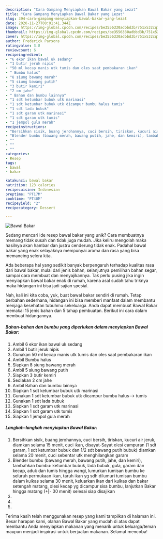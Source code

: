 ```yaml
---
description: "Cara Gampang Menyiapkan Bawal Bakar yang Lezat"
title: "Cara Gampang Menyiapkan Bawal Bakar yang Lezat"
slug: 394-cara-gampang-menyiapkan-bawal-bakar-yang-lezat
date: 2020-11-27T00:01:41.344Z
image: https://img-global.cpcdn.com/recipes/be3556330adbbd3b/751x532cq70/bawal-bakar-foto-resep-utama.jpg
thumbnail: https://img-global.cpcdn.com/recipes/be3556330adbbd3b/751x532cq70/bawal-bakar-foto-resep-utama.jpg
cover: https://img-global.cpcdn.com/recipes/be3556330adbbd3b/751x532cq70/bawal-bakar-foto-resep-utama.jpg
author: Frederick Parsons
ratingvalue: 3.8
reviewcount: 6
recipeingredient:
- "6 ekor ikan bawal uk sedang"
- "1 butir jeruk nipis"
- "50 ml kecap manis utk tumis dan oles saat pembakaran ikan"
- " Bumbu halus"
- "8 siung bawang merah"
- "5 siung bawang putih"
- "3 butir kemiri"
- "2 cm jahe"
- " Bahan dan bumbu lainnya"
- "1 sdt ketumbar bubuk utk marinasi"
- "1 sdt ketumbar bubuk utk dicampur bumbu halus tumis"
- "1 sdt lada bubuk"
- "1 sdt garam utk marinasi"
- "1 sdt garam utk tumis"
- "1 jempol gula merah"
recipeinstructions:
- "Bersihkan sisik, buang jerohannya, cuci bersih, tiriskan, kucuri air jeruk, diamkan selama 15 menit, cuci ikan, disayat-Sayat olesi campuran (1 sdt garam, 1 sdt ketumbar bubuk dan 1/2 sdt bawang putih bubuk) diamkan selama 20 menit, cuci sebentar utk menghilangkan garam"
- "Blender bumbu (bawang merah, bawang putih, jahe, dan kemiri), tambahkan bumbu: ketumbar bubuk, lada bubuk, gula, garam dan kecap, aduk dan tumis hingga wangi, lumurkan tumisan bumbu ke seluruh permukaan ikan, taruh ikan yg sdh dilumuri tumisan bumbu dalam kulkas selama 30 menit, keluarkan ikan dari kulkas dan bakar setengah matang, olesi kecap yg dicampur sisa bumbu, lanjutkan Bakar hingga matang (+|- 30 menit) selesai siap disajikan"
- ""
- ""
- ""
categories:
- Resep
tags:
- bawal
- bakar

katakunci: bawal bakar 
nutrition: 123 calories
recipecuisine: Indonesian
preptime: "PT17M"
cooktime: "PT40M"
recipeyield: "2"
recipecategory: Dessert

---
```



![Bawal Bakar](https://img-global.cpcdn.com/recipes/be3556330adbbd3b/751x532cq70/bawal-bakar-foto-resep-utama.jpg)

Sedang mencari ide resep bawal bakar yang unik? Cara membuatnya memang tidak susah dan tidak juga mudah. Jika keliru mengolah maka hasilnya akan hambar dan justru cenderung tidak enak. Padahal bawal bakar yang enak selayaknya mempunyai aroma dan rasa yang bisa memancing selera kita.

Ada beberapa hal yang sedikit banyak berpengaruh terhadap kualitas rasa dari bawal bakar, mulai dari jenis bahan, selanjutnya pemilihan bahan segar, sampai cara membuat dan menyajikannya. Tak perlu pusing jika ingin menyiapkan bawal bakar enak di rumah, karena asal sudah tahu triknya maka hidangan ini bisa jadi sajian spesial.




Nah, kali ini kita coba, yuk, buat bawal bakar sendiri di rumah. Tetap berbahan sederhana, hidangan ini bisa memberi manfaat dalam membantu menjaga kesehatan tubuhmu sekeluarga. Anda dapat membuat Bawal Bakar memakai 15 jenis bahan dan 5 tahap pembuatan. Berikut ini cara dalam membuat hidangannya.

<!--inarticleads1-->

##### Bahan-bahan dan bumbu yang diperlukan dalam menyiapkan Bawal Bakar:

1. Ambil 6 ekor ikan bawal uk sedang
1. Ambil 1 butir jeruk nipis
1. Gunakan 50 ml kecap manis utk tumis dan oles saat pembakaran ikan
1. Ambil  Bumbu halus
1. Siapkan 8 siung bawang merah
1. Ambil 5 siung bawang putih
1. Siapkan 3 butir kemiri
1. Sediakan 2 cm jahe
1. Ambil  Bahan dan bumbu lainnya
1. Siapkan 1 sdt ketumbar bubuk utk marinasi
1. Gunakan 1 sdt ketumbar bubuk utk dicampur bumbu halus—&gt; tumis
1. Gunakan 1 sdt lada bubuk
1. Siapkan 1 sdt garam utk marinasi
1. Siapkan 1 sdt garam utk tumis
1. Siapkan 1 jempol gula merah




<!--inarticleads2-->

##### Langkah-langkah menyiapkan Bawal Bakar:

1. Bersihkan sisik, buang jerohannya, cuci bersih, tiriskan, kucuri air jeruk, diamkan selama 15 menit, cuci ikan, disayat-Sayat olesi campuran (1 sdt garam, 1 sdt ketumbar bubuk dan 1/2 sdt bawang putih bubuk) diamkan selama 20 menit, cuci sebentar utk menghilangkan garam
1. Blender bumbu (bawang merah, bawang putih, jahe, dan kemiri), tambahkan bumbu: ketumbar bubuk, lada bubuk, gula, garam dan kecap, aduk dan tumis hingga wangi, lumurkan tumisan bumbu ke seluruh permukaan ikan, taruh ikan yg sdh dilumuri tumisan bumbu dalam kulkas selama 30 menit, keluarkan ikan dari kulkas dan bakar setengah matang, olesi kecap yg dicampur sisa bumbu, lanjutkan Bakar hingga matang (+|- 30 menit) selesai siap disajikan
1. 
1. 
1. 




Terima kasih telah menggunakan resep yang kami tampilkan di halaman ini. Besar harapan kami, olahan Bawal Bakar yang mudah di atas dapat membantu Anda menyiapkan makanan yang menarik untuk keluarga/teman maupun menjadi inspirasi untuk berjualan makanan. Selamat mencoba!
